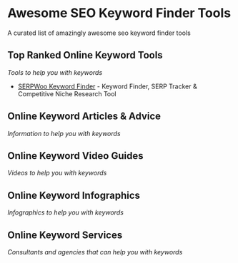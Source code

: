 # Awesome SEO Keyword Finder Tools
A curated list of amazingly awesome seo keyword finder tools

Top Ranked Online Keyword Tools
------
*Tools to help you with keywords*

* [SERPWoo Keyword Finder](https://www.serpwoo.com/ "Keyword Finder, SERP Tracker, & Competitive Niche Research") - Keyword Finder, SERP Tracker & Competitive Niche Research Tool


Online Keyword Articles & Advice
------
*Information to help you with keywords*





Online Keyword Video Guides
------
*Videos to help you with keywords*




Online Keyword Infographics
------
*Infographics to help you with keywords*




Online Keyword Services
------
*Consultants and agencies that can help you with keywords*



